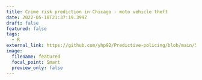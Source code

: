 ```yaml
---
title: Crime risk prediction in Chicago - moto vehicle theft
date: 2022-05-18T21:37:19.399Z
draft: false
featured: false
tags:
  - R
external_link: https://github.com/yhp92/Predictive-policing/blob/main/508HW3.html
image:
  filename: featured
  focal_point: Smart
  preview_only: false
---
```

